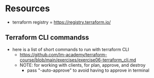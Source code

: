 # Resources
- terraform registry = https://registry.terraform.io/

## Terraform CLI commandss
- here is a list of short commands to run with terraform CLI
  * https://github.com/lm-academy/terraform-course/blob/main/exercises/exercise06-terraform_cli.md
  * NOTE: for working with clients, for plan, approve, and destroy
    - pass "-auto-approve" to avoid having to approve in terminal